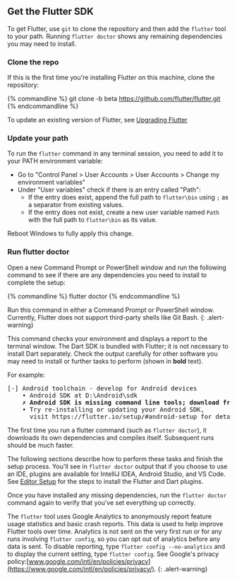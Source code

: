 ## Get the Flutter SDK

To get Flutter, use `git` to clone the repository and then add the `flutter` tool to your path.
Running `flutter doctor` shows any remaining dependencies you may need to install.

### Clone the repo

If this is the first time you're installing Flutter on this machine, clone the
repository:

{% commandline %}
git clone -b beta https://github.com/flutter/flutter.git
{% endcommandline %}

To update an existing version of Flutter, see [Upgrading Flutter](/upgrading/)

### Update your path

To run the `flutter` command in any terminal session, you need to add it to your PATH environment variable:

* Go to "Control Panel > User Accounts > User Accounts > Change my environment variables"
* Under "User variables" check if there is an entry called "Path":
    * If the entry does exist, append the full path to `flutter\bin` using `;` as a separator from existing values.
    * If the entry does not exist, create a new user variable named `Path` with the full path to `flutter\bin` as its value.

Reboot Windows to fully apply this change.

### Run flutter doctor

Open a new Command Prompt or PowerShell window and run the following command to
see if there  are any dependencies you need to install to complete the setup:

{% commandline %}
flutter doctor
{% endcommandline %}

Run this command in either a Command Prompt or PowerShell window. Currently, Flutter does
not support third-party shells like Git Bash.
{: .alert-warning}

This command checks your environment and displays a report to the terminal window.
The Dart SDK is bundled with Flutter; it is not necessary to install Dart separately.
Check the output carefully for other software you may need to install or further 
tasks to perform (shown in **bold** text).

For example:
<pre>
[-] Android toolchain - develop for Android devices
    • Android SDK at D:\Android\sdk
    <strong>✗ Android SDK is missing command line tools; download from https://goo.gl/XxQghQ</strong>
    • Try re-installing or updating your Android SDK,
      visit https://flutter.io/setup/#android-setup for detailed instructions.
</pre>

The first time you run a flutter command (such as `flutter doctor`), it downloads its own dependencies and compiles
itself. Subsequent runs should be much faster.

The following sections describe how to perform these tasks and finish the setup process.
You'll see in `flutter doctor` output that if you choose to use an IDE, plugins
are available for IntelliJ IDEA, Android Studio, and VS Code. See [Editor Setup](/get-started/editor/)
for the steps to install the Flutter and Dart plugins.

Once you have installed any missing dependencies, run the `flutter doctor` command again to
verify that you’ve set everything up correctly.

The `flutter` tool uses Google Analytics to anonymously report feature usage statistics
and basic crash reports. This data is used to help improve Flutter tools over time.
Analytics is not sent on the very first run or for any runs involving `flutter config`,
so you can opt out of analytics before any data is sent. To disable reporting, 
type `flutter config --no-analytics` and to display the current setting, type 
`flutter config`. See Google's privacy policy:[www.google.com/intl/en/policies/privacy](https://www.google.com/intl/en/policies/privacy/).
{: .alert-warning}
